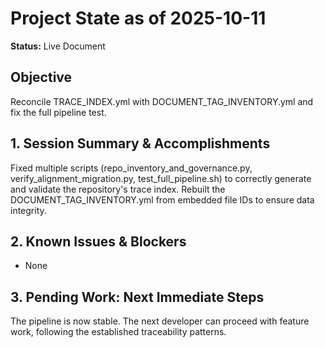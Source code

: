# Project State as of 2025-10-11

**Status:** Live Document

## Objective
Reconcile TRACE_INDEX.yml with DOCUMENT_TAG_INVENTORY.yml and fix the full pipeline test.

## 1. Session Summary & Accomplishments
Fixed multiple scripts (repo_inventory_and_governance.py, verify_alignment_migration.py, test_full_pipeline.sh) to correctly generate and validate the repository's trace index. Rebuilt the DOCUMENT_TAG_INVENTORY.yml from embedded file IDs to ensure data integrity.

## 2. Known Issues & Blockers
- None

## 3. Pending Work: Next Immediate Steps
The pipeline is now stable. The next developer can proceed with feature work, following the established traceability patterns.
